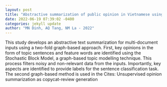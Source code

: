 ```yaml
--- 
layout: post 
title: "Abstractive summarization of public opinion in Vietnamese using graph-based method" 
date: 2022-06-19 07:39:02 -0400 
categories: jekyll update 
author: "MN Dinh, AQ Tang, NM La - 2022" 
--- 
```

This study develops an abstractive text summarization for multi-document inputs using a two-fold graph-based approach. First, key opinions in the form of topic sentences and feature words are identified using the Stochastic Block Model, a graph-based topic modelling technique. This process filters noisy and non-relevant data from the inputs. Importantly, key aspects are identified to provide labels for the sentence classification task. The second graph-based method is used in the Cites: Unsupervised opinion summarization as copycat-review generation